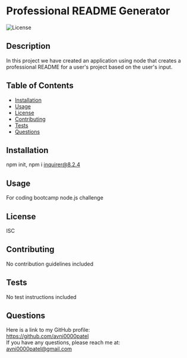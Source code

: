 
  # Professional README Generator

  ![License](https://img.shields.io/badge/License-ISC-success)

  ## Description
  In this project we have created an application using node that creates a professional README for a user's project based on the user's input.

  ## Table of Contents
  * [Installation](#installation)
  * [Usage](#usage)
  * [License](#license)
  * [Contributing](#contributing)
  * [Tests](#tests)
  * [Questions](#questions)

  ## Installation
  npm init, npm i inquirer@8.2.4

  ## Usage
  For coding bootcamp node.js challenge

  ## License
  ISC

  ## Contributing
  No contribution guidelines included

  ## Tests
  No test instructions included

  ## Questions
  Here is a link to my GitHub profile: <br/>
  https://github.com/avni0000patel <br/>
  If you have any questions, please reach me at: <br/>
  avni0000patel@gmail.com
